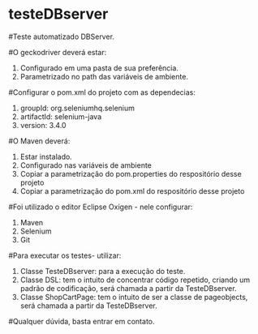 # testeDBserver

#Teste automatizado DBServer.

#O geckodriver deverá estar: 
1. Configurado em uma pasta de sua preferência.
2. Parametrizado no path das variáveis de ambiente.


#Configurar o pom.xml do projeto com as dependecias:
1. groupId: org.seleniumhq.selenium
2. artifactId: selenium-java
3. version: 3.4.0

#O Maven deverá:
1. Estar instalado.
2. Configurado nas variáveis de ambiente
3. Copiar a parametrização do pom.properties do respositório desse projeto
4. Copiar a parametrização do pom.xml do respositório desse projeto

#Foi utilizado o editor Eclipse Oxigen - nele configurar:
1. Maven
2. Selenium
3. Git

#Para executar os testes- utilizar:
1. Classe TesteDBserver: para a execução do teste.
2. Classe DSL: tem o intuito de concentrar código repetido, criando um padrão de codificação, será chamada a partir da TesteDBserver.
3. Classe ShopCartPage: tem o intuito de ser a classe de pageobjects, será chamada a partir da TesteDBserver.

#Qualquer dúvida, basta entrar em contato.



